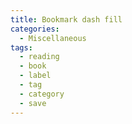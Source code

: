```yaml
---
title: Bookmark dash fill
categories:
  - Miscellaneous
tags:
  - reading
  - book
  - label
  - tag
  - category
  - save
---
```

